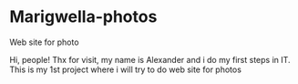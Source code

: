 # Marigwella-photos
Web site for photo


Hi, people! Thx for visit, my name is Alexander and i do my first steps in IT.
This is my 1st project where i will try to do web site for photos 
